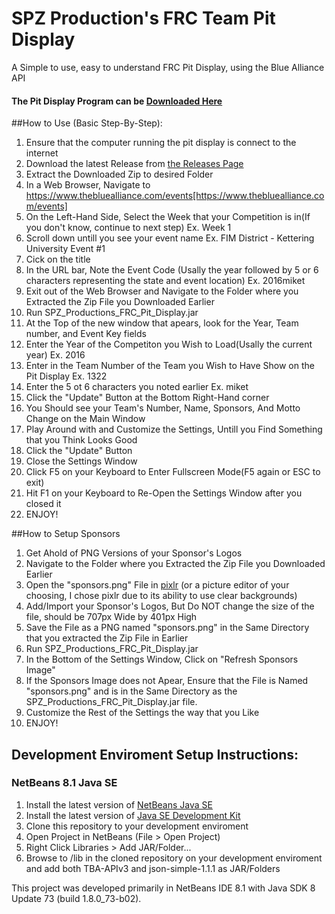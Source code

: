 # SPZ Production's FRC Team Pit Display
A Simple to use, easy to understand FRC Pit Display, using the Blue Alliance API
#### The Pit Display Program can be [Downloaded Here](https://github.com/SPZProductions/FRC-Pit-Display/releases)

##How to Use (Basic Step-By-Step):
1. Ensure that the computer running the pit display is connect to the internet 
2. Download the latest Release from [the Releases Page](https://github.com/SPZProductions/FRC-Pit-Display/releases)
3. Extract the Downloaded Zip to desired Folder
4. In a Web Browser, Navigate to https://www.thebluealliance.com/events[https://www.thebluealliance.com/events]
5. On the Left-Hand Side, Select the Week that your Competition is in(If you don't know, continue to next step)
	Ex. Week 1
6. Scroll down untill you see your event name
	Ex. FIM District - Kettering University Event #1 
7. Cick on the title
8. In the URL bar, Note the Event Code (Usally the year followed by 5 or 6 characters representing the state and event location)
	Ex. 2016miket
9. Exit out of the Web Browser and Navigate to the Folder where you Extracted the Zip File you Downloaded Earlier
10. Run SPZ_Productions_FRC_Pit_Display.jar
11. At the Top of the new window that apears, look for the Year, Team number, and Event Key fields
12. Enter the Year of the Competiton you Wish to Load(Usally the current year)
	Ex. 2016
13. Enter in the Team Number of the Team you Wish to Have Show on the Pit Display
	Ex. 1322
14. Enter the 5 ot 6 characters you noted earlier
	Ex. miket
15. Click the "Update" Button at the Bottom Right-Hand corner
16. You Should see your Team's Number, Name, Sponsors, And Motto Change on the Main Window
17. Play Around with and Customize the Settings, Untill you Find Something that you Think Looks Good
18. Click the "Update" Button
19. Close the Settings Window
20. Click F5 on your Keyboard to Enter Fullscreen Mode(F5 again or ESC to exit)
21. Hit F1 on your Keyboard to Re-Open the Settings Window after you closed it
22. ENJOY!

##How to Setup Sponsors
1. Get Ahold of PNG Versions of your Sponsor's Logos
2. Navigate to the Folder where you Extracted the Zip File you Downloaded Earlier
3. Open the "sponsors.png" File in [pixlr](https://pixlr.com/editor/) (or a picture editor of your choosing, I chose pixlr due to its ability to use clear backgrounds)
4. Add/Import your Sponsor's Logos, But Do NOT change the size of the file, should be 707px Wide by 401px High
5. Save the File as a PNG named "sponsors.png" in the Same Directory that you extracted the Zip File in Earlier
6. Run SPZ_Productions_FRC_Pit_Display.jar
7. In the Bottom of the Settings Window, Click on "Refresh Sponsors Image"
8. If the Sponsors Image does not Apear, Ensure that the File is Named "sponsors.png" and is in the Same Directory as the SPZ_Productions_FRC_Pit_Display.jar file.
9. Customize the Rest of the Settings the way that you Like
10. ENJOY!



## Development Enviroment Setup Instructions:
### NetBeans 8.1 Java SE
1. Install the latest version of [NetBeans Java SE](https://netbeans.org/downloads/)
2. Install the latest version of [Java SE Development Kit](http://www.oracle.com/technetwork/java/javase/downloads/jdk8-downloads-2133151.html)
3. Clone this repository to your development enviroment
4. Open Project in NetBeans (File > Open Project)
5. Right Click Libraries > Add JAR/Folder...
6. Browse to /lib in the cloned repository on your development enviroment and add both TBA-APIv3 and json-simple-1.1.1 as JAR/Folders

This project was developed primarily in NetBeans IDE 8.1 with Java SDK 8 Update 73 (build 1.8.0_73-b02).

